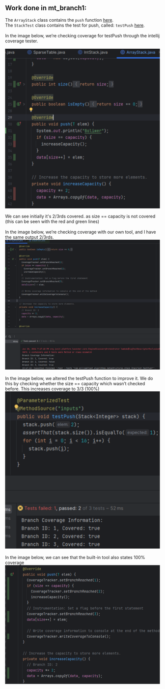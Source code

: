 ## Work done in mt_branch1:

The `ArrayStack` class contains the `push` function [here](src/main/java/com/williamfiset/algorithms/datastructures/stack/ArrayStack.java). <br>
The `StackTest` class contains the test for push, called: `testPush` [here](src/test/java/com/williamfiset/algorithms/datastructures/stack/StackTest.java).
<br><br>
In the image below, we’re checking coverage for testPush through the intellij coverage tester. <br><br>
![no alt](readMeImages/branch1img1.png)

We can see initially it's 2/3rds covered. as size == capacity is not covered (this can be seen with the red and green lines)
<br><br>
In the image below, we’re checking coverage with our own tool, and I have the same output 2/3rds.
![no alt](readMeImages/branch1img2.png)
<br> <br>
In the image below, we altered the testPush function to improve it. We do this by checking whether the  size == capacity which wasn’t checked before. This increases coverage to 3/3 (100%)<br>
![no alt](readMeImages/branch1img3.png)
<br><br>
In the image below, we can see that the built-in tool also states 100% coverage
![no alt](readMeImages/branch1img4.png)
